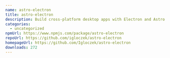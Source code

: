 ```yaml
---
name: astro-electron
title: astro-electron
description: Build cross-platform desktop apps with Electron and Astro
categories:
  - uncategorized
npmUrl: https://www.npmjs.com/package/astro-electron
repoUrl: https://github.com/igloczek/astro-electron
homepageUrl: https://github.com/Igloczek/astro-electron
downloads: 272
---
```

